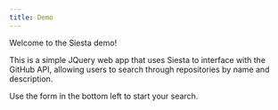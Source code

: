 ```yaml
---
title: Demo
---
```


<html>
<head lang="en">
    <meta charset="UTF-8">
    <title>Example</title>
    <script src="https://github.com/pouchdb/pouchdb/releases/download/3.0.6/pouchdb-3.0.6.min.js"></script>
    <script src="https://github.com/pouchdb/pouchdb/releases/download/3.0.6/pouchdb.memory.min.js"></script>
    <!--<script src="http://underscorejs.org/underscore.js"></script>-->
    <script src="http://underscorejs.org/underscore-min.js"></script>
    <script src="http://code.jquery.com/jquery-2.1.1.min.js"></script>
    <script src="siesta/siesta.js"></script>
    <script src="siesta/siesta.storage.js"></script>
    <script src="siesta/siesta.http.js"></script>
    <link rel="stylesheet" href="https://maxcdn.bootstrapcdn.com/bootstrap/3.2.0/css/bootstrap.min.css">
    <link href='http://fonts.googleapis.com/css?family=Open+Sans:400,300,600,700,800' rel='stylesheet' type='text/css'>
    <link href="font-awesome/css/font-awesome.min.css" rel="stylesheet">
    <script src="https://maxcdn.bootstrapcdn.com/bootstrap/3.2.0/js/bootstrap.min.js"></script>
    <script src="sweetalert/lib/sweet-alert.js"></script>
    <link rel="stylesheet" type="text/css" href="sweetalert/lib/sweet-alert.css">
    <link rel="stylesheet" type="text/css" href="style.css">
    <link rel="stylesheet" type="text/css" href="spinner.css">
    <script src="index.js"></script>
</head>
<body>
<div class="outer-spinner outer-overlay" id="spinner" style="display: none">
    <div class="spinner overlay">
        <div class="cube1"></div>
        <div class="cube2"></div>
    </div>
</div>
<div class="outer-overlay" id="initial-text">
    <div class="overlay">
        <div id="centred-text">
            <p>Welcome to the Siesta demo!</p>
            <p>This is a simple JQuery web app that uses Siesta to interface with the GitHub API, allowing users to search through repositories by name and description.</p>
            <p>Use the form in the bottom left to start your search.</p>
        </div>
    </div>
</div>
<div class="outer-overlay" id="no-results" style="display: none">
    <div class="overlay">
        <div id="centred-text">No results.</div>
    </div>
</div>
<!-- Begin Template -->
<div class="col-md-3 repo-col" style="display: none" id="template">
    <div class="repo">
        <div class="user">
            <span class="username"></span>
            <img/>
        </div>
        <h3 class="name"></h3>

        <div class="description"></div>
        <div class="stats">
            <div class="watchers stat">
                <div class="inner-stat">
                    <div><i class="fa fa-eye"></i></div>
                    <div class="num"></div>
                </div>
            </div>
            <div class="stars stat">
                <div class="inner-stat">
                    <div>
                        <i class="fa fa-star"></i>
                    </div>
                    <div class="num"></div>
                </div>
            </div>
            <div class="forks stat">
                <div class="inner-stat">
                    <div>
                        <i class="fa fa-code-fork" style="width: 20px; height: 20px"></i>
                    </div>
                    <div class="num"></div>
                </div>
            </div>
        </div>
        <div class="border"></div>
    </div>
</div>
<!-- End Template -->
<div id="header">
    <h3>Siesta Github Demo</h3>
    <a class="button" id="statistics-button" onclick="showStats()">Statistics</a>
</div>

<div id="content" class="container">


    <div id="repos">
        <div class="row"></div>
    </div>
</div>
<div id="footer">
    <div id="inner-footer">
        <div class="form">
            <i class="glyphicon glyphicon-user"></i>
            <input onkeypress="queryKeyPress(event)" id="INPUT_1" placeholder="Query" type="email" name="identification" ></input>
            <button type="submit" class="go-button" onclick="query()"">
                Go
            </button>
        </div>
        <a  class="button" id="visualise" onclick="visualise(this)">Visualise</a>
    </div>
</div>
</body>
</html>
